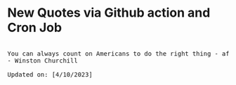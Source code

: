 # New Quotes via Github action and Cron Job

<pre>
<!-- #quote -->
You can always count on Americans to do the right thing - after they've tried everything else.
- Winston Churchill

Updated on: [4/10/2023]
<!-- #quoteEnd -->
</pre>
